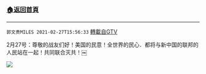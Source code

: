 ﻿###  [:house:返回首頁](https://github.com/ourhimalayas/txt)
---

`郭文贵MILES 2021-02-27T15:56:33` [轉載自GTV](https://gtv.org/web/#/UserInfo/5e596957357cc612d35a8044)

2月27号：尊敬的战友们好！美国的民意！全世界的民心．都将与新中国的联邦的人民站在一起！共同联合灭共！￼

[![](https://filegroup.gtv.org/cdn-cgi/image/width=600/https://filegroup.gtv.org/group6/web/20210227/15/56/0/338773c7d05461a780a6deda9eff41d6.jpg)](https://filegroup.gtv.org/group6/web/20210227/15/56/0/510c03f2400e45bd058efe70141672de.mp4)